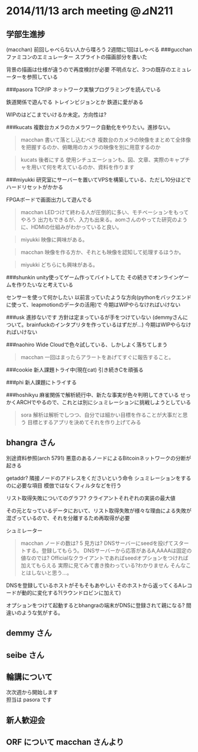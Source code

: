 # 2014/11/13 arch meeting @⊿N211   
## 学部生進捗  
(macchan)
前回しゃべらない人から喋ろう
2週間に1回はしゃべる
###gucchan
ファミコンのエミュレーター
スプライトの描画部分を書いた

背景の描画は仕様が違うので再度検討が必要
不明点など、3つの既存のエミュレーターを参照している

###pasora
TCP/IP ネットワーク実験プログラミングを読んでいる

鉄道関係で遊んでる
トレインビジョンとか
鉄道に愛がある

WIPのはどこまでいけるか未定。方向性は?

###kucats
複数台カメラのカメラワーク自動化をやりたい。進捗ない。

>macchan
書いて落とし込むべき
複数台のカメラの映像をまとめて全体像を把握するのか、俯瞰用のカメラの映像を別に用意するのか


>kucats
後者にする
使用シチュエーションも、図、文章、実際のキャプチャを用いて何を考えているのか、資料を作ります

###miyukki
研究室にサーバーを置いてVPSを構築している、ただし10分ほどでハードリセットがかかる

FPGAボードで画面出力して遊んでる

>macchan
LEDつけて終わる人が圧倒的に多い、モチベーションをもってやろう
出力もできるが、入力も出来る。aomさんのやってた研究のように、HDMIの仕組みがわかっていると良い。

>miyukki
映像に興味がある。

>macchan
映像を作る方か、それとも映像を認知して処理するほうか。

>miyukki
どちらにも興味がある。

###shunkin
unity使ってゲーム作ってバイトしてた
その続きでオンラインゲームを作りたいなと考えている

センサーを使って何かしたい
以前言っていたような方向(pythonをバックエンドに使って、leapmotionのデータの活用)で
今期はWIPやらなければいけない


###usk
進捗ないです
方針は定まっているが手をつけていない
(demmyさんについて。brainfuckのインタプリタを作っているはずだが…)
今期はWIPやらなければいけない

###naohiro
Wide Cloudで色々試している、しかしよく落ちてしまう

>macchan
一回はまったらアラートをあげてすぐに報告すること。

###cookie
新人課題トライ中(現在cat)
引き続きCを頑張る

###phi
新人課題にトライする

###hoshikyu
麻雀関係で解析続行中、新たな事実が色々判明してきている
せっかくARCHでやるので、これとは別にシュミレーションに挑戦しようとしている

>sora
解析は解析でしつつ、自分では細かい目標を作ることが大事だと思う
目標とするアプリを決めてそれを作り上げてみる

## bhangra さん  

別途資料参照(arch 5791)
悪意のあるノードによるBitcoinネットワークの分断が起きる

getaddr?
隣接ノードのアドレスをくださいという命令
シュミレーションをするのに必要な項目
模倣ではなくフィルタなどを行う

リスト取得失敗についてのグラフ?
クライアントそれぞれの実装の最大値

その元となっているデータにおいて、リスト取得失敗が様々な理由による失敗が混ざっているので、それを分離するため再取得が必要

シュミレーター
>macchan
ノードの数は? 5
見方は? DNSサーバーにseedを投げてスタートする。登録してもらう。
DNSサーバーから応答があるA,AAAAは固定の値なのでは? Officialなクライアントであればseedオプションをつければ加えてもらえる
実際に見てみて書き換わっている?わかりません
そんなことはしないと思う...。

DNSを登録しているホストがそもそもあやしい
そのホストから返ってくるAレコードが動的に変化する?(ラウンドロビンに加えて)

オプションをつけて起動するとbhangraの端末がDNSに登録されて親になる?
間違いのような気がする。



## demmy さん  
## seibe さん  
## 輪講について  
次次週から開始します  
担当は pasora です  
## 新人歓迎会  
## ORF について macchan さんより  

